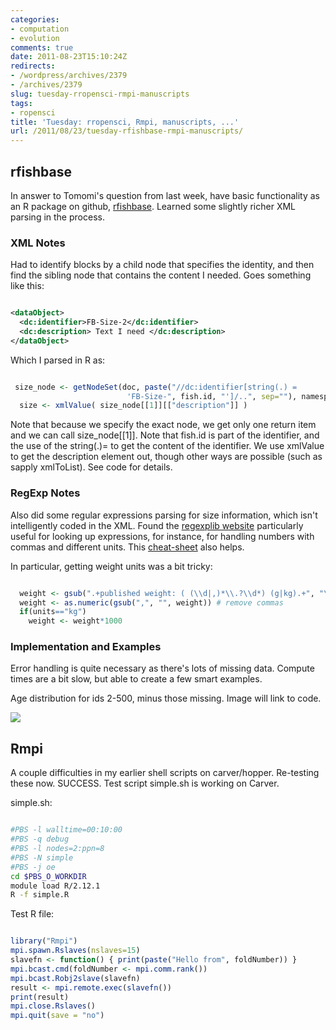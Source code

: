 ```yaml
---
categories:
- computation
- evolution
comments: true
date: 2011-08-23T15:10:24Z
redirects:
- /wordpress/archives/2379
- /archives/2379
slug: tuesday-rropensci-rmpi-manuscripts
tags:
- ropensci
title: 'Tuesday: rropensci, Rmpi, manuscripts, ...'
url: /2011/08/23/tuesday-rfishbase-rmpi-manuscripts/
---
```


## rfishbase


In answer to Tomomi's question from last week, have basic functionality as an R package on github, [rfishbase](https://github.com/cboettig/rfishbase). Learned some slightly richer XML parsing in the process.


### XML Notes


Had to identify blocks by a child node that specifies the identity, and then find the sibling node that contains the content I needed. Goes something like this:


```xml

<dataObject>
  <dc:identifier>FB-Size-2</dc:identifier>
  <dc:description> Text I need </dc:description>
</dataObject>

```


Which I parsed in R as:


```r

 size_node <- getNodeSet(doc, paste("//dc:identifier[string(.) =
                          'FB-Size-", fish.id, "']/..", sep=""), namespaces)
  size <- xmlValue( size_node[[1]][["description"]] )
```


Note that because we specify the exact node, we get only one return item and we can call size_node[[1]].
Note that fish.id is part of the identifier, and the use of the string(.)= to get the content of the identifier. We use xmlValue to get the description element out, though other ways are possible (such as sapply xmlToList). See code for details.


### RegExp Notes


Also did some regular expressions parsing for size information, which isn't intelligently coded in the XML. Found the [regexplib website](http://regexlib.com/) particularly useful for looking up expressions, for instance, for handling numbers with commas and different units. This [cheat-sheet](http://www.addedbytes.com/download/regular-expressions-cheat-sheet-v2/png/) also helps.

In particular, getting weight units was a bit tricky:


```r

  weight <- gsub(".+published weight: ( (\\d|,)*\\.?\\d*) (g|kg).+", "\\1", size)
  weight <- as.numeric(gsub(",", "", weight)) # remove commas
  if(units=="kg")
    weight <- weight*1000
```



### Implementation and Examples


Error handling is quite necessary as there's lots of missing data. Compute times are a bit slow, but able to create a few smart examples.

Age distribution for ids 2-500, minus those missing. Image will link to code.

![]( http://farm7.staticflickr.com/6090/6074128436_82b96c5104_o.png )



## Rmpi


A couple difficulties in my earlier shell scripts on carver/hopper. Re-testing these now. SUCCESS. Test script simple.sh is working on Carver.

simple.sh:


```bash

#PBS -l walltime=00:10:00
#PBS -q debug
#PBS -l nodes=2:ppn=8
#PBS -N simple
#PBS -j oe
cd $PBS_O_WORKDIR
module load R/2.12.1
R -f simple.R

```


Test R file:


```r

library("Rmpi")
mpi.spawn.Rslaves(nslaves=15)
slavefn <- function() { print(paste("Hello from", foldNumber)) }
mpi.bcast.cmd(foldNumber <- mpi.comm.rank())
mpi.bcast.Robj2slave(slavefn)
result <- mpi.remote.exec(slavefn())
print(result)
mpi.close.Rslaves()
mpi.quit(save = "no")
```

